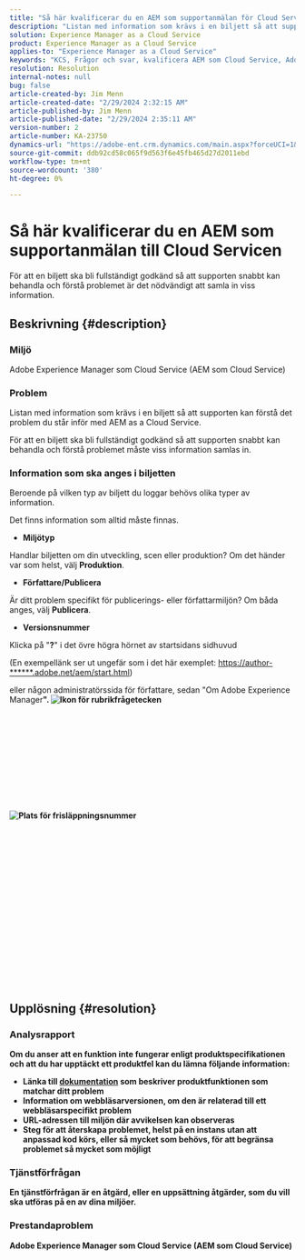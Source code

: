 ```yaml
---
title: "Så här kvalificerar du en AEM som supportanmälan för Cloud Service"
description: "Listan med information som krävs i en biljett så att supporten kan förstå det problem du står inför med AEM as a Cloud Service."
solution: Experience Manager as a Cloud Service
product: Experience Manager as a Cloud Service
applies-to: "Experience Manager as a Cloud Service"
keywords: "KCS, Frågor och svar, kvalificera AEM som Cloud Service, Adobe Experience Manager som Cloud Service, supportanmälan"
resolution: Resolution
internal-notes: null
bug: false
article-created-by: Jim Menn
article-created-date: "2/29/2024 2:32:15 AM"
article-published-by: Jim Menn
article-published-date: "2/29/2024 2:35:11 AM"
version-number: 2
article-number: KA-23750
dynamics-url: "https://adobe-ent.crm.dynamics.com/main.aspx?forceUCI=1&pagetype=entityrecord&etn=knowledgearticle&id=38c40abe-aad6-ee11-9079-6045bd006268"
source-git-commit: ddb92cd58c065f9d563f6e45fb465d27d2011ebd
workflow-type: tm+mt
source-wordcount: '380'
ht-degree: 0%

---
```


# Så här kvalificerar du en AEM som supportanmälan till Cloud Servicen


För att en biljett ska bli fullständigt godkänd så att supporten snabbt kan behandla och förstå problemet är det nödvändigt att samla in viss information.

## Beskrivning {#description}


### Miljö

Adobe Experience Manager som Cloud Service (AEM som Cloud Service)

### Problem

Listan med information som krävs i en biljett så att supporten kan förstå det problem du står inför med AEM as a Cloud Service.

För att en biljett ska bli fullständigt godkänd så att supporten snabbt kan behandla och förstå problemet måste viss information samlas in.

### Information som ska anges i biljetten

Beroende på vilken typ av biljett du loggar behövs olika typer av information.

Det finns information som alltid måste finnas.

- <b>Miljötyp</b>


Handlar biljetten om din utveckling, scen eller produktion? Om det händer var som helst, välj <b>Produktion</b>.

- <b>Författare/Publicera</b>


Är ditt problem specifikt för publicerings- eller författarmiljön? Om båda anges, välj <b>Publicera</b>.

- <b>Versionsnummer</b>


Klicka på &quot;<b>?</b>&quot; i det övre högra hörnet av startsidans sidhuvud

(En exempellänk ser ut ungefär som i det här exemplet: [https://author-\*\*\*\*\*\*.adobe.net/aem/start.html](https://author-&lt;b>&lt;/b>&lt;b>.adobe.net/aem/start.html))

eller någon administratörssida för författare, sedan &quot;</b>Om Adobe Experience Manager<b>&quot;.
![Ikon för rubrikfrågetecken](https://helpx.adobe.com/content/dam/help/en/experience-manager/kb/how-to-fully-qualify-an-AEM-as-a-cloud-service-ticket/jcr_content/main-pars/image/question_mark_topheader.jpg.img.jpg)<br><br> <br><br><br><br><br><br><br><br><br><br>![Plats för frisläppningsnummer](https://helpx.adobe.com/content/dam/help/en/experience-manager/kb/how-to-fully-qualify-an-AEM-as-a-cloud-service-ticket/jcr_content/main-pars/image_23429537/release_number.jpg.img.jpg)<br><br><br><br><br><br><br><br><br><br><br><br><br><br> <br><br><br><br>

## Upplösning {#resolution}


### Analysrapport

Om du anser att en funktion inte fungerar enligt produktspecifikationen och att du har upptäckt ett produktfel kan du lämna följande information:

- Länka till [dokumentation](https://experienceleague.adobe.com/docs/) som beskriver produktfunktionen som matchar ditt problem
- Information om webbläsarversionen, om den är relaterad till ett webbläsarspecifikt problem
- URL-adressen till miljön där avvikelsen kan observeras
- Steg för att återskapa problemet, helst på en instans utan att anpassad kod körs, eller så mycket som behövs, för att begränsa problemet så mycket som möjligt




### Tjänstförfrågan

En tjänstförfrågan är en åtgärd, eller en uppsättning åtgärder, som du vill ska utföras på en av dina miljöer.

### Prestandaproblem

Adobe Experience Manager som Cloud Service (AEM som Cloud Service)
